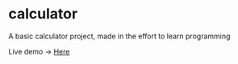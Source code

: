 # calculator
A basic calculator project, made in the effort to learn programming

Live demo -> [Here](https://furkanssarri.github.io/calculator/) 